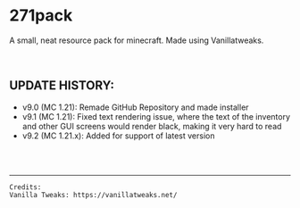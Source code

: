 # 271pack
A small, neat resource pack for minecraft. Made using Vanillatweaks.

<br>

## UPDATE HISTORY:
- v9.0 (MC 1.21): Remade GitHub Repository and made installer
- v9.1 (MC 1.21): Fixed text rendering issue, where the text of the inventory and other GUI screens would render black, making it very hard to read
- v9.2 (MC 1.21.x): Added for support of latest version

<br>
<br>
<hr>

```
Credits:
Vanilla Tweaks: https://vanillatweaks.net/
```
